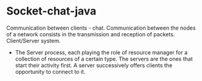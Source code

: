 # Socket-chat-java

Communication between clients - chat.
    Communication between the nodes of a network consists in the transmission and reception of packets.
Client/Server system.
- The Server process, each playing the role of resource manager for a collection of resources of a certain type.
The servers are the ones that start their activity first. A server successively offers clients the opportunity to connect to it.
